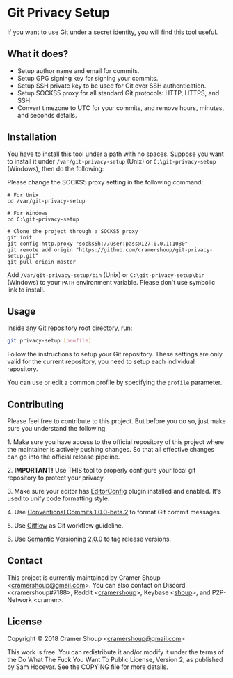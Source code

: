 # Git Privacy Setup

If you want to use Git under a secret identity, you will find this tool useful.

## What it does?

* Setup author name and email for commits.
* Setup GPG signing key for signing your commits.
* Setup SSH private key to be used for Git over SSH authentication.
* Setup SOCKS5 proxy for all standard Git protocols: HTTP, HTTPS, and SSH.
* Convert timezone to UTC for your commits, and remove hours, minutes, and seconds details.

## Installation

You have to install this tool under a path with no spaces. Suppose you want to
install it under `/var/git-privacy-setup` (Unix) or `C:\git-privacy-setup`
(Windows), then do the following:

Please change the SOCKS5 proxy setting in the following command:

```
# For Unix
cd /var/git-privacy-setup

# For Windows
cd C:\git-privacy-setup

# Clone the project through a SOCKS5 proxy
git init
git config http.proxy "socks5h://user:pass@127.0.0.1:1080"
git remote add origin "https://github.com/cramershoup/git-privacy-setup.git"
git pull origin master
```

Add `/var/git-privacy-setup/bin` (Unix) or `C:\git-privacy-setup\bin` (Windows)
to your `PATH` environment variable. Please don't use symbolic link to install.

## Usage

Inside any Git repository root directory, run:

```bash
git privacy-setup [profile]
```

Follow the instructions to setup your Git repository. These settings are only
valid for the current repository, you need to setup each individual repository.

You can use or edit a common profile by specifying the `profile` parameter.

## Contributing

Please feel free to contribute to this project. But before you do so, just make
sure you understand the following:

1\. Make sure you have access to the official repository of this project where
the maintainer is actively pushing changes. So that all effective changes can go
into the official release pipeline.

2\. **IMPORTANT!** Use THIS tool to properly configure your local git repository
to protect your privacy.

3\. Make sure your editor has [EditorConfig](https://editorconfig.org/) plugin
installed and enabled. It's used to unify code formatting style.

4\. Use [Conventional Commits 1.0.0-beta.2](https://conventionalcommits.org/) to
format Git commit messages.

5\. Use [Gitflow](https://www.atlassian.com/git/tutorials/comparing-workflows/gitflow-workflow)
as Git workflow guideline.

6\. Use [Semantic Versioning 2.0.0](https://semver.org/) to tag release
versions.

## Contact

This project is currently maintained by
Cramer Shoup &lt;<cramershoup@gmail.com>&gt;. You can
also contact on
Discord &lt;cramershoup#7188&gt;, 
Reddit &lt;[cramershoup](https://www.reddit.com/user/cramershoup)&gt;, 
Keybase &lt;[shoup](https://keybase.io/shoup)&gt;, 
and P2P-Network &lt;cramer&gt;.

## License

Copyright © 2018 Cramer Shoup &lt;<cramershoup@gmail.com>&gt;

This work is free. You can redistribute it and/or modify it under the
terms of the Do What The Fuck You Want To Public License, Version 2,
as published by Sam Hocevar. See the COPYING file for more details.
